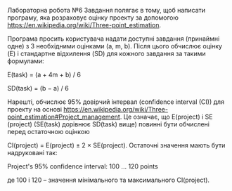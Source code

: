 Лабораторна робота №6
Завдання полягає в тому, щоб написати програму, яка розраховує оцінку проекту за допомогою https://en.wikipedia.org/wiki/Three-point_estimation.

Програма просить користувача надати доступні завдання (принаймні одне) з 3 необхідними оцінками (a, m, b). Після цього обчислює оцінку (E) і стандартне відхилення (SD) для кожного завдання за такими формулами:

E(task) = (a + 4m + b) / 6

SD(task) = (b − a) / 6

Нарешті, обчислює 95% довірчий інтервал (confidence interval (CI)) для проекту на основі https://en.wikipedia.org/wiki/Three-point_estimation#Project_management. Це означає, що E(project) і SE (project) (SE(task) дорівнює SD(task) вище) повинні бути обчислені перед остаточною оцінкою

CI(project) = E(project) ± 2 × SE(project). Остаточні значення мають бути надруковані так:

Project's 95% confidence interval: 100 ... 120 points

де 100 і 120 – значення мінімального та максимального CI(project).
